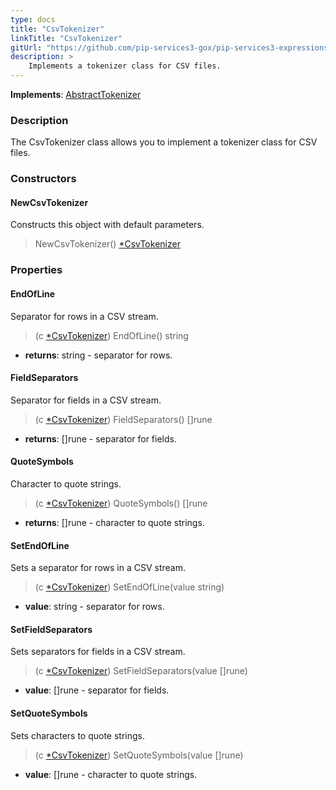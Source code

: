 ```yaml
---
type: docs
title: "CsvTokenizer"
linkTitle: "CsvTokenizer"
gitUrl: "https://github.com/pip-services3-gox/pip-services3-expressions-gox"
description: > 
    Implements a tokenizer class for CSV files.
---
```


**Implements**: [AbstractTokenizer](../../tokenizers/abstract_tokenizer)

### Description

The CsvTokenizer class allows you to implement a tokenizer class for CSV files.

### Constructors

#### NewCsvTokenizer
Constructs this object with default parameters.

> NewCsvTokenizer() [*CsvTokenizer]()

### Properties

#### EndOfLine
Separator for rows in a CSV stream.

> (c [*CsvTokenizer]()) EndOfLine() string

- **returns**: string - separator for rows.

#### FieldSeparators
Separator for fields in a CSV stream.

> (c [*CsvTokenizer]()) FieldSeparators() []rune

- **returns**: []rune - separator for fields.

#### QuoteSymbols
Character to quote strings.

> (c [*CsvTokenizer]()) QuoteSymbols() []rune

- **returns**: []rune - character to quote strings.

#### SetEndOfLine
Sets a separator for rows in a CSV stream.

> (c [*CsvTokenizer]()) SetEndOfLine(value string)

- **value**: string - separator for rows.


#### SetFieldSeparators
Sets separators for fields in a CSV stream.
> (c [*CsvTokenizer]()) SetFieldSeparators(value []rune)

- **value**: []rune - separator for fields.


#### SetQuoteSymbols
Sets characters to quote strings.
> (c [*CsvTokenizer]()) SetQuoteSymbols(value []rune)

- **value**: []rune - character to quote strings.
